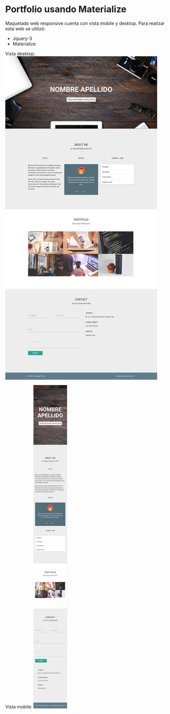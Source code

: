 # Portfolio usando Materialize

Maquetado web responsive cuenta con vista mobile y desktop.
Para realizar esta web se utilizó:
  * Jquery-3
  * Materialize


  Vista desktop:
 ![alt text](https://github.com/CindyMendoza/Portafolio-Materialize/blob/master/assets/img/desktop.png)

 Vista mobile:
 ![alt text](https://github.com/CindyMendoza/Portafolio-Materialize/blob/master/assets/img/mobile.png)
